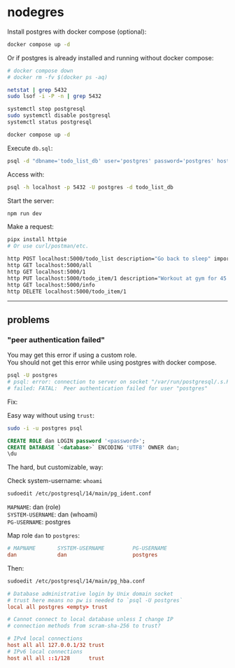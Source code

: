 # nodegres

Install postgres with docker compose (optional):

```bash
docker compose up -d
```

Or if postgres is already installed and running without docker compose:

```bash
# docker compose down
# docker rm -fv $(docker ps -aq)

netstat | grep 5432
sudo lsof -i -P -n | grep 5432

systemctl stop postgresql
sudo systemctl disable postgresql
systemctl status postgresql

docker compose up -d
```

Execute `db.sql`:

```bash
psql -d "dbname='todo_list_db' user='postgres' password='postgres' host='localhost'" -f db.sql
```

Access with:

```bash
psql -h localhost -p 5432 -U postgres -d todo_list_db
```

Start the server:

```bash
npm run dev
```

Make a request:

```bash
pipx install httpie
# Or use curl/postman/etc.

http POST localhost:5000/todo_list description="Go back to sleep" important=TRUE
http GET localhost:5000/all
http GET localhost:5000/1
http PUT localhost:5000/todo_item/1 description="Workout at gym for 45 min"
http GET localhost:5000/info
http DELETE localhost:5000/todo_item/1
```

---

## problems

### "peer authentication failed"

You may get this error if using a custom role.  
You should not get this error while using postgres with docker compose.

```bash
psql -U postgres
# psql: error: connection to server on socket "/var/run/postgresql/.s.PGSQL.5432"
# failed: FATAL:  Peer authentication failed for user "postgres"
```

Fix:

Easy way without using `trust`:

```bash
sudo -i -u postgres psql
```

```sql
CREATE ROLE dan LOGIN password '<password>';
CREATE DATABASE `<database>` ENCODING 'UTF8' OWNER dan;
\du
```

The hard, but customizable, way:

Check system-username: `whoami`

```bash
sudoedit /etc/postgresql/14/main/pg_ident.conf
```

`MAPNAME`: dan (role)  
`SYSTEM-USERNAME`: dan (whoami)  
`PG-USERNAME`: postgres

Map role `dan` to `postgres`:

```conf
# MAPNAME       SYSTEM-USERNAME         PG-USERNAME
dan             dan                     postgres
```

Then:

```bash
sudoedit /etc/postgresql/14/main/pg_hba.conf
```

```conf
# Database administrative login by Unix domain socket
# trust here means no pw is needed to `psql -U postgres`
local all postgres <empty> trust

# Cannot connect to local database unless I change IP
# connection methods from scram-sha-256 to trust?

# IPv4 local connections
host all all 127.0.0.1/32 trust
# IPv6 local connections
host all all ::1/128      trust
```
